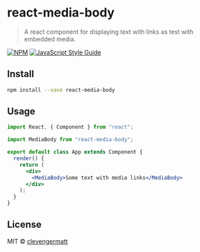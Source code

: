 # react-media-body

> A react component for displaying text with links as test with embedded media.

[![NPM](https://img.shields.io/npm/v/react-media-body.svg)](https://www.npmjs.com/package/react-media-body) [![JavaScript Style Guide](https://img.shields.io/badge/code_style-standard-brightgreen.svg)](https://standardjs.com)

## Install

```bash
npm install --save react-media-body
```

## Usage

```jsx
import React, { Component } from "react";

import MediaBody from "react-media-body";

export default class App extends Component {
  render() {
    return (
      <div>
        <MediaBody>Some text with media links</MediaBody>
      </div>
    );
  }
}
```

## License

MIT © [clevengermatt](https://github.com/clevengermatt)
